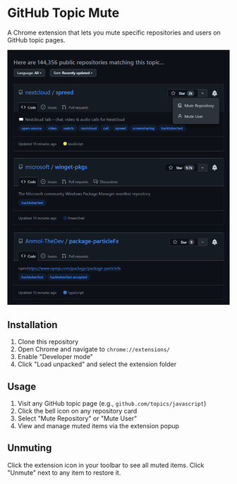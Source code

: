 # GitHub Topic Mute

A Chrome extension that lets you mute specific repositories and users on GitHub topic pages.

![Example](images/image.png)

## Installation

1. Clone this repository
2. Open Chrome and navigate to `chrome://extensions/`
3. Enable "Developer mode"
4. Click "Load unpacked" and select the extension folder

## Usage

1. Visit any GitHub topic page (e.g., `github.com/topics/javascript`)
2. Click the bell icon on any repository card
3. Select "Mute Repository" or "Mute User"
4. View and manage muted items via the extension popup

## Unmuting

Click the extension icon in your toolbar to see all muted items. Click "Unmute" next to any item to restore it.
